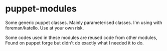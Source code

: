 # puppet-modules
Some generic puppet classes.
Mainly parameterised classes.
I'm using with foreman/katello.
Use at your own risk.

Some codes used in these modules are reused code from other modules,  Found on puppet forge but didn't do exactly what I needed it to do.
````
````
